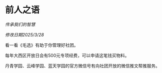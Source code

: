 # 前人之语

*传承我们的智慧*

*修改日期2025/3/28*

看一看《毛选》有助于你管理好社团。

每年大西区开放日会有500元专项经费，可以申请这笔钱买物料。

丹青学园、云峰学园、蓝天学园的官方微信号有向社团开放的微信推文帮推服务。